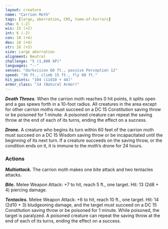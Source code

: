 ```yaml
---
layout: creature
name: "Carrion Moth"
tags: [large, aberration, CR5, tome-of-horrors]
cha: 6 (-2)
wis: 15 (+2)
int: 6 (-2)
con: 18 (+4)
dex: 18 (+4)
str: 16 (+3)
size: Large aberration
alignment: Neutral
challenge: "5 (1,800 XP)"
languages: "--"
senses: "darkvision 60 ft., passive Perception 12"
speed: "30 ft., climb 15 ft., fly 60 ft."
hit_points: "104 (11d10 + 44)"
armor_class: "14 (Natural Armor)"
---
```


***Death Throes.*** When the carrion moth reaches 0 hit points, it splits
open and a gas spews forth in a 10-foot radius. All creatures in the area
except for other carrion moths must succeed on a DC 15 Constitution
saving throw or be poisoned for 1 minute. A poisoned creature can
repeat the saving throw at the end of each of its turns, ending the effect
on a success.

***Drone.*** A creature who begins its turn within 60 feet of the carrion moth
must succeed on a DC 15 Wisdom saving throw or be incapacitated until
the beginning of its next turn. If a creature succeeds on the saving throw,
or the condition ends on it, it is immune to the moth’s drone for 24 hours.

### Actions

***Multiattack.*** The carrion moth makes one bite attack and two tentacles
attacks.

***Bite.*** Melee Weapon Attack: +7 to hit, reach 5 ft., one target. Hit: 13 (2d8 + 4) piercing damage.

***Tentacles.*** Melee Weapon Attack: +6 to hit, reach 10 ft., one target. Hit:
14 (2d10 + 3) bludgeoning damage, and the target must succeed on a DC
15 Constitution saving throw or be poisoned for 1 minute. While poisoned,
the target is paralyzed. A poisoned creature can repeat the saving throw at
the end of each of its turns, ending the effect on a success.
